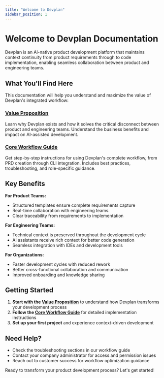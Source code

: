 ```yaml
---
title: "Welcome to Devplan"
sidebar_position: 1
---
```


# Welcome to Devplan Documentation

Devplan is an AI-native product development platform that maintains context continuity from product requirements through to code implementation, enabling seamless collaboration between product and engineering teams.

## What You'll Find Here

This documentation will help you understand and maximize the value of Devplan's integrated workflow:

### [Value Proposition](/docs/value-proposition)
Learn why Devplan exists and how it solves the critical disconnect between product and engineering teams. Understand the business benefits and impact on AI-assisted development.

### [Core Workflow Guide](/docs/core-workflow)
Get step-by-step instructions for using Devplan's complete workflow, from PRD creation through CLI integration. Includes best practices, troubleshooting, and role-specific guidance.

## Key Benefits

**For Product Teams:**
- Structured templates ensure complete requirements capture
- Real-time collaboration with engineering teams
- Clear traceability from requirements to implementation

**For Engineering Teams:**
- Technical context is preserved throughout the development cycle
- AI assistants receive rich context for better code generation
- Seamless integration with IDEs and development tools

**For Organizations:**
- Faster development cycles with reduced rework
- Better cross-functional collaboration and communication
- Improved onboarding and knowledge sharing

## Getting Started

1. **Start with the [Value Proposition](/docs/value-proposition)** to understand how Devplan transforms your development process
2. **Follow the [Core Workflow Guide](/docs/core-workflow)** for detailed implementation instructions
3. **Set up your first project** and experience context-driven development

## Need Help?

- Check the troubleshooting sections in our workflow guide
- Contact your company administrator for access and permission issues
- Reach out to customer success for workflow optimization guidance

Ready to transform your product development process? Let's get started!